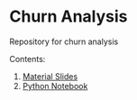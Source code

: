 # Churn Analysis
Repository for churn analysis 

Contents:
<ol>
  <li>
    <a href='https://docs.google.com/presentation/d/1rU52LTIihDfYSpkFztRDeQD_hpKX1WJ3mk0Z_7_Afew/edit?usp=sharing'> Material Slides </a>
  </li>
  <li>
    <a href='https://colab.research.google.com/drive/1Ge_HfmH_3kz2niHO-B7Yg52qSXhK0dSd?usp=sharing'> Python Notebook </a>
  </li>
</ol>
